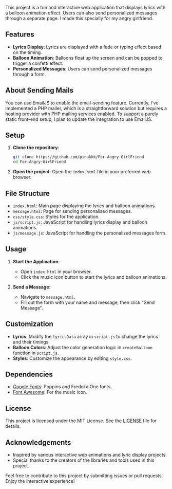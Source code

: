 

This project is a fun and interactive web application that displays lyrics with a balloon animation effect. Users can also send personalized messages through a separate page. I made this specially for my angry girlfriend. 

## Features

- **Lyrics Display**: Lyrics are displayed with a fade or typing effect based on the timing.
- **Balloon Animation**: Balloons float up the screen and can be popped to trigger a confetti effect.
- **Personalized Messages**: Users can send personalized messages through a form.

## About Sending Mails 

You can use EmailJS to enable the email-sending feature. Currently, I've implemented a PHP mailer, which is a straightforward solution but requires a hosting provider with PHP mailing services enabled. To support a purely static front-end setup, I plan to update the integration to use EmailJS.

## Setup

1. **Clone the repository**:
    ```sh
    git clone https://github.com/pinakkk/For-Angry-GirlFriend
    cd For-Angry-GirlFriend
    ```

2. **Open the project**:
    Open the `index.html` file in your preferred web browser.

## File Structure

- `index.html`: Main page displaying the lyrics and balloon animations.
- `message.html`: Page for sending personalized messages.
- `css/style.css`: Styles for the application.
- `js/script.js`: JavaScript for handling lyrics display and balloon animations.
- `js/message.js`: JavaScript for handling the personalized messages form.

## Usage

1. **Start the Application**:
    - Open `index.html` in your browser.
    - Click the music icon button to start the lyrics and balloon animations.

2. **Send a Message**:
    - Navigate to `message.html`.
    - Fill out the form with your name and message, then click "Send Message".

## Customization

- **Lyrics**: Modify the `lyricsData` array in `script.js` to change the lyrics and their timings.
- **Balloon Colors**: Adjust the color generation logic in `createBalloon` function in `script.js`.
- **Styles**: Customize the appearance by editing `style.css`.

## Dependencies

- [Google Fonts](https://fonts.google.com/): Poppins and Fredoka One fonts.
- [Font Awesome](https://fontawesome.com/): For the music icon.

## License

This project is licensed under the MIT License. See the [LICENSE](LICENSE) file for details.

## Acknowledgements

- Inspired by various interactive web animations and lyric display projects.
- Special thanks to the creators of the libraries and tools used in this project.

Feel free to contribute to this project by submitting issues or pull requests. Enjoy the interactive experience!

